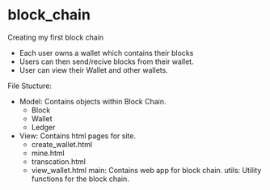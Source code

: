 # block_chain
Creating my first block chain

- Each user owns a wallet which contains their blocks
- Users can then send/recive blocks from their wallet.
- User can view their Wallet and other wallets.

File Stucture:
  - Model: Contains objects within Block Chain.
    - Block
    - Wallet
    - Ledger
  - View: Contains html pages for site.
    - create_wallet.html
    - mine.html
    - transcation.html
    - view_wallet.html
 main: Contains web app for block chain.
 utils: Utility functions for the block chain.
    
